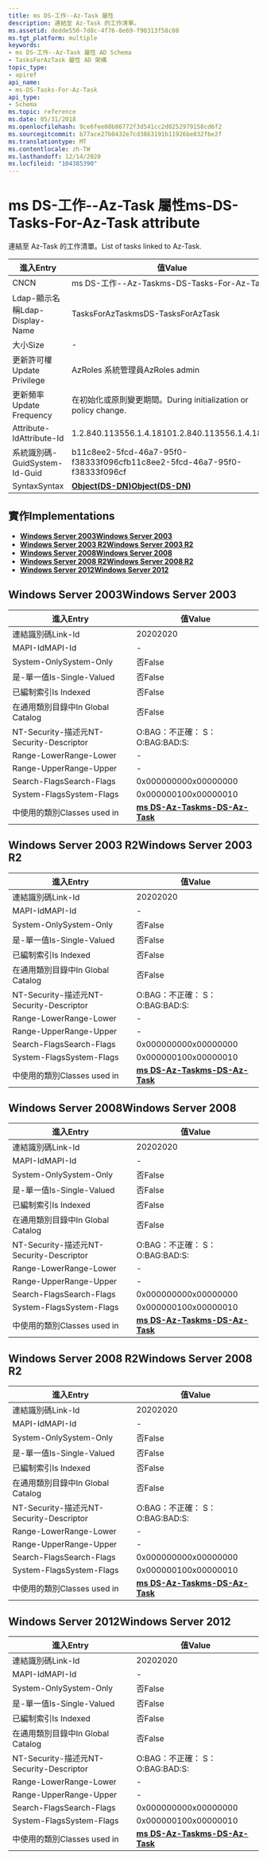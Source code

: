 ```yaml
---
title: ms DS-工作--Az-Task 屬性
description: 連結至 Az-Task 的工作清單。
ms.assetid: dedde550-7d8c-4f76-8e69-f90313f58c08
ms.tgt_platform: multiple
keywords:
- ms DS-工作--Az-Task 屬性 AD Schema
- TasksForAzTask 屬性 AD 架構
topic_type:
- apiref
api_name:
- ms-DS-Tasks-For-Az-Task
api_type:
- Schema
ms.topic: reference
ms.date: 05/31/2018
ms.openlocfilehash: 9ce6fee08b86772f3d541cc2d0252979158cd6f2
ms.sourcegitcommit: b77ace27b0432e7cd3863191b11926be032fbe2f
ms.translationtype: MT
ms.contentlocale: zh-TW
ms.lasthandoff: 12/14/2020
ms.locfileid: "104385390"
---
```

# <a name="ms-ds-tasks-for-az-task-attribute"></a><span data-ttu-id="da153-105">ms DS-工作--Az-Task 屬性</span><span class="sxs-lookup"><span data-stu-id="da153-105">ms-DS-Tasks-For-Az-Task attribute</span></span>

<span data-ttu-id="da153-106">連結至 Az-Task 的工作清單。</span><span class="sxs-lookup"><span data-stu-id="da153-106">List of tasks linked to Az-Task.</span></span>



| <span data-ttu-id="da153-107">進入</span><span class="sxs-lookup"><span data-stu-id="da153-107">Entry</span></span> | <span data-ttu-id="da153-108">值</span><span class="sxs-lookup"><span data-stu-id="da153-108">Value</span></span> |
|-------------------|-----------------------------------------|
| <span data-ttu-id="da153-109">CN</span><span class="sxs-lookup"><span data-stu-id="da153-109">CN</span></span>                | <span data-ttu-id="da153-110">ms DS-工作--Az-Task</span><span class="sxs-lookup"><span data-stu-id="da153-110">ms-DS-Tasks-For-Az-Task</span></span>                 |
| <span data-ttu-id="da153-111">Ldap-顯示名稱</span><span class="sxs-lookup"><span data-stu-id="da153-111">Ldap-Display-Name</span></span> | <span data-ttu-id="da153-112">TasksForAzTask</span><span class="sxs-lookup"><span data-stu-id="da153-112">msDS-TasksForAzTask</span></span>                     |
| <span data-ttu-id="da153-113">大小</span><span class="sxs-lookup"><span data-stu-id="da153-113">Size</span></span>              | \-                                      |
| <span data-ttu-id="da153-114">更新許可權</span><span class="sxs-lookup"><span data-stu-id="da153-114">Update Privilege</span></span>  | <span data-ttu-id="da153-115">AzRoles 系統管理員</span><span class="sxs-lookup"><span data-stu-id="da153-115">AzRoles admin</span></span>                           |
| <span data-ttu-id="da153-116">更新頻率</span><span class="sxs-lookup"><span data-stu-id="da153-116">Update Frequency</span></span>  | <span data-ttu-id="da153-117">在初始化或原則變更期間。</span><span class="sxs-lookup"><span data-stu-id="da153-117">During initialization or policy change.</span></span> |
| <span data-ttu-id="da153-118">Attribute-Id</span><span class="sxs-lookup"><span data-stu-id="da153-118">Attribute-Id</span></span>      | <span data-ttu-id="da153-119">1.2.840.113556.1.4.1810</span><span class="sxs-lookup"><span data-stu-id="da153-119">1.2.840.113556.1.4.1810</span></span>                 |
| <span data-ttu-id="da153-120">系統識別碼-Guid</span><span class="sxs-lookup"><span data-stu-id="da153-120">System-Id-Guid</span></span>    | <span data-ttu-id="da153-121">b11c8ee2-5fcd-46a7-95f0-f38333f096cf</span><span class="sxs-lookup"><span data-stu-id="da153-121">b11c8ee2-5fcd-46a7-95f0-f38333f096cf</span></span>    |
| <span data-ttu-id="da153-122">Syntax</span><span class="sxs-lookup"><span data-stu-id="da153-122">Syntax</span></span>            | [<span data-ttu-id="da153-123">**Object(DS-DN)**</span><span class="sxs-lookup"><span data-stu-id="da153-123">**Object(DS-DN)**</span></span>](s-object-ds-dn.md) |



## <a name="implementations"></a><span data-ttu-id="da153-124">實作</span><span class="sxs-lookup"><span data-stu-id="da153-124">Implementations</span></span>

-   [<span data-ttu-id="da153-125">**Windows Server 2003**</span><span class="sxs-lookup"><span data-stu-id="da153-125">**Windows Server 2003**</span></span>](#windows-server-2003)
-   [<span data-ttu-id="da153-126">**Windows Server 2003 R2**</span><span class="sxs-lookup"><span data-stu-id="da153-126">**Windows Server 2003 R2**</span></span>](#windows-server-2003-r2)
-   [<span data-ttu-id="da153-127">**Windows Server 2008**</span><span class="sxs-lookup"><span data-stu-id="da153-127">**Windows Server 2008**</span></span>](#windows-server-2008)
-   [<span data-ttu-id="da153-128">**Windows Server 2008 R2**</span><span class="sxs-lookup"><span data-stu-id="da153-128">**Windows Server 2008 R2**</span></span>](#windows-server-2008-r2)
-   [<span data-ttu-id="da153-129">**Windows Server 2012**</span><span class="sxs-lookup"><span data-stu-id="da153-129">**Windows Server 2012**</span></span>](#windows-server-2012)

## <a name="windows-server-2003"></a><span data-ttu-id="da153-130">Windows Server 2003</span><span class="sxs-lookup"><span data-stu-id="da153-130">Windows Server 2003</span></span>



| <span data-ttu-id="da153-131">進入</span><span class="sxs-lookup"><span data-stu-id="da153-131">Entry</span></span> | <span data-ttu-id="da153-132">值</span><span class="sxs-lookup"><span data-stu-id="da153-132">Value</span></span> |
|------------------------|---------------------------------------------------|
| <span data-ttu-id="da153-133">連結識別碼</span><span class="sxs-lookup"><span data-stu-id="da153-133">Link-Id</span></span>                | <span data-ttu-id="da153-134">2020</span><span class="sxs-lookup"><span data-stu-id="da153-134">2020</span></span>                                              |
| <span data-ttu-id="da153-135">MAPI-Id</span><span class="sxs-lookup"><span data-stu-id="da153-135">MAPI-Id</span></span>                | \-                                                |
| <span data-ttu-id="da153-136">System-Only</span><span class="sxs-lookup"><span data-stu-id="da153-136">System-Only</span></span>            | <span data-ttu-id="da153-137">否</span><span class="sxs-lookup"><span data-stu-id="da153-137">False</span></span>                                             |
| <span data-ttu-id="da153-138">是-單一值</span><span class="sxs-lookup"><span data-stu-id="da153-138">Is-Single-Valued</span></span>       | <span data-ttu-id="da153-139">否</span><span class="sxs-lookup"><span data-stu-id="da153-139">False</span></span>                                             |
| <span data-ttu-id="da153-140">已編制索引</span><span class="sxs-lookup"><span data-stu-id="da153-140">Is Indexed</span></span>             | <span data-ttu-id="da153-141">否</span><span class="sxs-lookup"><span data-stu-id="da153-141">False</span></span>                                             |
| <span data-ttu-id="da153-142">在通用類別目錄中</span><span class="sxs-lookup"><span data-stu-id="da153-142">In Global Catalog</span></span>      | <span data-ttu-id="da153-143">否</span><span class="sxs-lookup"><span data-stu-id="da153-143">False</span></span>                                             |
| <span data-ttu-id="da153-144">NT-Security-描述元</span><span class="sxs-lookup"><span data-stu-id="da153-144">NT-Security-Descriptor</span></span> | <span data-ttu-id="da153-145">O:BAG：不正確： S：</span><span class="sxs-lookup"><span data-stu-id="da153-145">O:BAG:BAD:S:</span></span>                                      |
| <span data-ttu-id="da153-146">Range-Lower</span><span class="sxs-lookup"><span data-stu-id="da153-146">Range-Lower</span></span>            | \-                                                |
| <span data-ttu-id="da153-147">Range-Upper</span><span class="sxs-lookup"><span data-stu-id="da153-147">Range-Upper</span></span>            | \-                                                |
| <span data-ttu-id="da153-148">Search-Flags</span><span class="sxs-lookup"><span data-stu-id="da153-148">Search-Flags</span></span>           | <span data-ttu-id="da153-149">0x00000000</span><span class="sxs-lookup"><span data-stu-id="da153-149">0x00000000</span></span>                                        |
| <span data-ttu-id="da153-150">System-Flags</span><span class="sxs-lookup"><span data-stu-id="da153-150">System-Flags</span></span>           | <span data-ttu-id="da153-151">0x00000010</span><span class="sxs-lookup"><span data-stu-id="da153-151">0x00000010</span></span>                                        |
| <span data-ttu-id="da153-152">中使用的類別</span><span class="sxs-lookup"><span data-stu-id="da153-152">Classes used in</span></span>        | [<span data-ttu-id="da153-153">**ms DS-Az-Task**</span><span class="sxs-lookup"><span data-stu-id="da153-153">**ms-DS-Az-Task**</span></span>](c-msds-aztask.md)<br/> |



## <a name="windows-server-2003-r2"></a><span data-ttu-id="da153-154">Windows Server 2003 R2</span><span class="sxs-lookup"><span data-stu-id="da153-154">Windows Server 2003 R2</span></span>



| <span data-ttu-id="da153-155">進入</span><span class="sxs-lookup"><span data-stu-id="da153-155">Entry</span></span> | <span data-ttu-id="da153-156">值</span><span class="sxs-lookup"><span data-stu-id="da153-156">Value</span></span> |
|------------------------|---------------------------------------------------|
| <span data-ttu-id="da153-157">連結識別碼</span><span class="sxs-lookup"><span data-stu-id="da153-157">Link-Id</span></span>                | <span data-ttu-id="da153-158">2020</span><span class="sxs-lookup"><span data-stu-id="da153-158">2020</span></span>                                              |
| <span data-ttu-id="da153-159">MAPI-Id</span><span class="sxs-lookup"><span data-stu-id="da153-159">MAPI-Id</span></span>                | \-                                                |
| <span data-ttu-id="da153-160">System-Only</span><span class="sxs-lookup"><span data-stu-id="da153-160">System-Only</span></span>            | <span data-ttu-id="da153-161">否</span><span class="sxs-lookup"><span data-stu-id="da153-161">False</span></span>                                             |
| <span data-ttu-id="da153-162">是-單一值</span><span class="sxs-lookup"><span data-stu-id="da153-162">Is-Single-Valued</span></span>       | <span data-ttu-id="da153-163">否</span><span class="sxs-lookup"><span data-stu-id="da153-163">False</span></span>                                             |
| <span data-ttu-id="da153-164">已編制索引</span><span class="sxs-lookup"><span data-stu-id="da153-164">Is Indexed</span></span>             | <span data-ttu-id="da153-165">否</span><span class="sxs-lookup"><span data-stu-id="da153-165">False</span></span>                                             |
| <span data-ttu-id="da153-166">在通用類別目錄中</span><span class="sxs-lookup"><span data-stu-id="da153-166">In Global Catalog</span></span>      | <span data-ttu-id="da153-167">否</span><span class="sxs-lookup"><span data-stu-id="da153-167">False</span></span>                                             |
| <span data-ttu-id="da153-168">NT-Security-描述元</span><span class="sxs-lookup"><span data-stu-id="da153-168">NT-Security-Descriptor</span></span> | <span data-ttu-id="da153-169">O:BAG：不正確： S：</span><span class="sxs-lookup"><span data-stu-id="da153-169">O:BAG:BAD:S:</span></span>                                      |
| <span data-ttu-id="da153-170">Range-Lower</span><span class="sxs-lookup"><span data-stu-id="da153-170">Range-Lower</span></span>            | \-                                                |
| <span data-ttu-id="da153-171">Range-Upper</span><span class="sxs-lookup"><span data-stu-id="da153-171">Range-Upper</span></span>            | \-                                                |
| <span data-ttu-id="da153-172">Search-Flags</span><span class="sxs-lookup"><span data-stu-id="da153-172">Search-Flags</span></span>           | <span data-ttu-id="da153-173">0x00000000</span><span class="sxs-lookup"><span data-stu-id="da153-173">0x00000000</span></span>                                        |
| <span data-ttu-id="da153-174">System-Flags</span><span class="sxs-lookup"><span data-stu-id="da153-174">System-Flags</span></span>           | <span data-ttu-id="da153-175">0x00000010</span><span class="sxs-lookup"><span data-stu-id="da153-175">0x00000010</span></span>                                        |
| <span data-ttu-id="da153-176">中使用的類別</span><span class="sxs-lookup"><span data-stu-id="da153-176">Classes used in</span></span>        | [<span data-ttu-id="da153-177">**ms DS-Az-Task**</span><span class="sxs-lookup"><span data-stu-id="da153-177">**ms-DS-Az-Task**</span></span>](c-msds-aztask.md)<br/> |



## <a name="windows-server-2008"></a><span data-ttu-id="da153-178">Windows Server 2008</span><span class="sxs-lookup"><span data-stu-id="da153-178">Windows Server 2008</span></span>



| <span data-ttu-id="da153-179">進入</span><span class="sxs-lookup"><span data-stu-id="da153-179">Entry</span></span> | <span data-ttu-id="da153-180">值</span><span class="sxs-lookup"><span data-stu-id="da153-180">Value</span></span> |
|------------------------|---------------------------------------------------|
| <span data-ttu-id="da153-181">連結識別碼</span><span class="sxs-lookup"><span data-stu-id="da153-181">Link-Id</span></span>                | <span data-ttu-id="da153-182">2020</span><span class="sxs-lookup"><span data-stu-id="da153-182">2020</span></span>                                              |
| <span data-ttu-id="da153-183">MAPI-Id</span><span class="sxs-lookup"><span data-stu-id="da153-183">MAPI-Id</span></span>                | \-                                                |
| <span data-ttu-id="da153-184">System-Only</span><span class="sxs-lookup"><span data-stu-id="da153-184">System-Only</span></span>            | <span data-ttu-id="da153-185">否</span><span class="sxs-lookup"><span data-stu-id="da153-185">False</span></span>                                             |
| <span data-ttu-id="da153-186">是-單一值</span><span class="sxs-lookup"><span data-stu-id="da153-186">Is-Single-Valued</span></span>       | <span data-ttu-id="da153-187">否</span><span class="sxs-lookup"><span data-stu-id="da153-187">False</span></span>                                             |
| <span data-ttu-id="da153-188">已編制索引</span><span class="sxs-lookup"><span data-stu-id="da153-188">Is Indexed</span></span>             | <span data-ttu-id="da153-189">否</span><span class="sxs-lookup"><span data-stu-id="da153-189">False</span></span>                                             |
| <span data-ttu-id="da153-190">在通用類別目錄中</span><span class="sxs-lookup"><span data-stu-id="da153-190">In Global Catalog</span></span>      | <span data-ttu-id="da153-191">否</span><span class="sxs-lookup"><span data-stu-id="da153-191">False</span></span>                                             |
| <span data-ttu-id="da153-192">NT-Security-描述元</span><span class="sxs-lookup"><span data-stu-id="da153-192">NT-Security-Descriptor</span></span> | <span data-ttu-id="da153-193">O:BAG：不正確： S：</span><span class="sxs-lookup"><span data-stu-id="da153-193">O:BAG:BAD:S:</span></span>                                      |
| <span data-ttu-id="da153-194">Range-Lower</span><span class="sxs-lookup"><span data-stu-id="da153-194">Range-Lower</span></span>            | \-                                                |
| <span data-ttu-id="da153-195">Range-Upper</span><span class="sxs-lookup"><span data-stu-id="da153-195">Range-Upper</span></span>            | \-                                                |
| <span data-ttu-id="da153-196">Search-Flags</span><span class="sxs-lookup"><span data-stu-id="da153-196">Search-Flags</span></span>           | <span data-ttu-id="da153-197">0x00000000</span><span class="sxs-lookup"><span data-stu-id="da153-197">0x00000000</span></span>                                        |
| <span data-ttu-id="da153-198">System-Flags</span><span class="sxs-lookup"><span data-stu-id="da153-198">System-Flags</span></span>           | <span data-ttu-id="da153-199">0x00000010</span><span class="sxs-lookup"><span data-stu-id="da153-199">0x00000010</span></span>                                        |
| <span data-ttu-id="da153-200">中使用的類別</span><span class="sxs-lookup"><span data-stu-id="da153-200">Classes used in</span></span>        | [<span data-ttu-id="da153-201">**ms DS-Az-Task**</span><span class="sxs-lookup"><span data-stu-id="da153-201">**ms-DS-Az-Task**</span></span>](c-msds-aztask.md)<br/> |



## <a name="windows-server-2008-r2"></a><span data-ttu-id="da153-202">Windows Server 2008 R2</span><span class="sxs-lookup"><span data-stu-id="da153-202">Windows Server 2008 R2</span></span>



| <span data-ttu-id="da153-203">進入</span><span class="sxs-lookup"><span data-stu-id="da153-203">Entry</span></span> | <span data-ttu-id="da153-204">值</span><span class="sxs-lookup"><span data-stu-id="da153-204">Value</span></span> |
|------------------------|---------------------------------------------------|
| <span data-ttu-id="da153-205">連結識別碼</span><span class="sxs-lookup"><span data-stu-id="da153-205">Link-Id</span></span>                | <span data-ttu-id="da153-206">2020</span><span class="sxs-lookup"><span data-stu-id="da153-206">2020</span></span>                                              |
| <span data-ttu-id="da153-207">MAPI-Id</span><span class="sxs-lookup"><span data-stu-id="da153-207">MAPI-Id</span></span>                | \-                                                |
| <span data-ttu-id="da153-208">System-Only</span><span class="sxs-lookup"><span data-stu-id="da153-208">System-Only</span></span>            | <span data-ttu-id="da153-209">否</span><span class="sxs-lookup"><span data-stu-id="da153-209">False</span></span>                                             |
| <span data-ttu-id="da153-210">是-單一值</span><span class="sxs-lookup"><span data-stu-id="da153-210">Is-Single-Valued</span></span>       | <span data-ttu-id="da153-211">否</span><span class="sxs-lookup"><span data-stu-id="da153-211">False</span></span>                                             |
| <span data-ttu-id="da153-212">已編制索引</span><span class="sxs-lookup"><span data-stu-id="da153-212">Is Indexed</span></span>             | <span data-ttu-id="da153-213">否</span><span class="sxs-lookup"><span data-stu-id="da153-213">False</span></span>                                             |
| <span data-ttu-id="da153-214">在通用類別目錄中</span><span class="sxs-lookup"><span data-stu-id="da153-214">In Global Catalog</span></span>      | <span data-ttu-id="da153-215">否</span><span class="sxs-lookup"><span data-stu-id="da153-215">False</span></span>                                             |
| <span data-ttu-id="da153-216">NT-Security-描述元</span><span class="sxs-lookup"><span data-stu-id="da153-216">NT-Security-Descriptor</span></span> | <span data-ttu-id="da153-217">O:BAG：不正確： S：</span><span class="sxs-lookup"><span data-stu-id="da153-217">O:BAG:BAD:S:</span></span>                                      |
| <span data-ttu-id="da153-218">Range-Lower</span><span class="sxs-lookup"><span data-stu-id="da153-218">Range-Lower</span></span>            | \-                                                |
| <span data-ttu-id="da153-219">Range-Upper</span><span class="sxs-lookup"><span data-stu-id="da153-219">Range-Upper</span></span>            | \-                                                |
| <span data-ttu-id="da153-220">Search-Flags</span><span class="sxs-lookup"><span data-stu-id="da153-220">Search-Flags</span></span>           | <span data-ttu-id="da153-221">0x00000000</span><span class="sxs-lookup"><span data-stu-id="da153-221">0x00000000</span></span>                                        |
| <span data-ttu-id="da153-222">System-Flags</span><span class="sxs-lookup"><span data-stu-id="da153-222">System-Flags</span></span>           | <span data-ttu-id="da153-223">0x00000010</span><span class="sxs-lookup"><span data-stu-id="da153-223">0x00000010</span></span>                                        |
| <span data-ttu-id="da153-224">中使用的類別</span><span class="sxs-lookup"><span data-stu-id="da153-224">Classes used in</span></span>        | [<span data-ttu-id="da153-225">**ms DS-Az-Task**</span><span class="sxs-lookup"><span data-stu-id="da153-225">**ms-DS-Az-Task**</span></span>](c-msds-aztask.md)<br/> |



## <a name="windows-server-2012"></a><span data-ttu-id="da153-226">Windows Server 2012</span><span class="sxs-lookup"><span data-stu-id="da153-226">Windows Server 2012</span></span>



| <span data-ttu-id="da153-227">進入</span><span class="sxs-lookup"><span data-stu-id="da153-227">Entry</span></span> | <span data-ttu-id="da153-228">值</span><span class="sxs-lookup"><span data-stu-id="da153-228">Value</span></span> |
|------------------------|---------------------------------------------------|
| <span data-ttu-id="da153-229">連結識別碼</span><span class="sxs-lookup"><span data-stu-id="da153-229">Link-Id</span></span>                | <span data-ttu-id="da153-230">2020</span><span class="sxs-lookup"><span data-stu-id="da153-230">2020</span></span>                                              |
| <span data-ttu-id="da153-231">MAPI-Id</span><span class="sxs-lookup"><span data-stu-id="da153-231">MAPI-Id</span></span>                | \-                                                |
| <span data-ttu-id="da153-232">System-Only</span><span class="sxs-lookup"><span data-stu-id="da153-232">System-Only</span></span>            | <span data-ttu-id="da153-233">否</span><span class="sxs-lookup"><span data-stu-id="da153-233">False</span></span>                                             |
| <span data-ttu-id="da153-234">是-單一值</span><span class="sxs-lookup"><span data-stu-id="da153-234">Is-Single-Valued</span></span>       | <span data-ttu-id="da153-235">否</span><span class="sxs-lookup"><span data-stu-id="da153-235">False</span></span>                                             |
| <span data-ttu-id="da153-236">已編制索引</span><span class="sxs-lookup"><span data-stu-id="da153-236">Is Indexed</span></span>             | <span data-ttu-id="da153-237">否</span><span class="sxs-lookup"><span data-stu-id="da153-237">False</span></span>                                             |
| <span data-ttu-id="da153-238">在通用類別目錄中</span><span class="sxs-lookup"><span data-stu-id="da153-238">In Global Catalog</span></span>      | <span data-ttu-id="da153-239">否</span><span class="sxs-lookup"><span data-stu-id="da153-239">False</span></span>                                             |
| <span data-ttu-id="da153-240">NT-Security-描述元</span><span class="sxs-lookup"><span data-stu-id="da153-240">NT-Security-Descriptor</span></span> | <span data-ttu-id="da153-241">O:BAG：不正確： S：</span><span class="sxs-lookup"><span data-stu-id="da153-241">O:BAG:BAD:S:</span></span>                                      |
| <span data-ttu-id="da153-242">Range-Lower</span><span class="sxs-lookup"><span data-stu-id="da153-242">Range-Lower</span></span>            | \-                                                |
| <span data-ttu-id="da153-243">Range-Upper</span><span class="sxs-lookup"><span data-stu-id="da153-243">Range-Upper</span></span>            | \-                                                |
| <span data-ttu-id="da153-244">Search-Flags</span><span class="sxs-lookup"><span data-stu-id="da153-244">Search-Flags</span></span>           | <span data-ttu-id="da153-245">0x00000000</span><span class="sxs-lookup"><span data-stu-id="da153-245">0x00000000</span></span>                                        |
| <span data-ttu-id="da153-246">System-Flags</span><span class="sxs-lookup"><span data-stu-id="da153-246">System-Flags</span></span>           | <span data-ttu-id="da153-247">0x00000010</span><span class="sxs-lookup"><span data-stu-id="da153-247">0x00000010</span></span>                                        |
| <span data-ttu-id="da153-248">中使用的類別</span><span class="sxs-lookup"><span data-stu-id="da153-248">Classes used in</span></span>        | [<span data-ttu-id="da153-249">**ms DS-Az-Task**</span><span class="sxs-lookup"><span data-stu-id="da153-249">**ms-DS-Az-Task**</span></span>](c-msds-aztask.md)<br/> |



 

 





